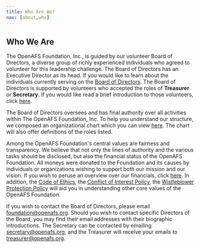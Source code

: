 ```yaml
---
title: Who Are We?
nav: [about,who]
---
```


## Who We Are ##

The OpenAFS Foundation, Inc., is guided by our volunteer Board of Directors, a diverse
group of richly experienced individuals who agreed to volunteer for this
leadership challenge.  The Board of Directors has an Executive Director as its
head.  If you would like to learn about the individuals currently serving on
the [Board of Directors](/openafsfoundation.org/about/board/).  The Board of
Directors is supported by volunteers who accepted the roles of **Treasurer** or
**Secretary**.  If you would like read a brief introduction to those volunteers,
click [here](/openafsfoundation.org/help/volunteer/).

The Board of Directors oversees and has final authority over all activities
within The OpenAFS Foundation, Inc.  To help you understand our structure, we
composed an organizational chart which you can view [here](/openafsfoundation.org/about/org-chart/). The
chart will also offer definitions of the roles listed.

Among the OpenAFS Foundation's central values are fairness and transparency.
We believe that not only the lines of authority and the various tasks should be
disclosed, but also the financial status of the OpenAFS Foundation.  All moneys
were donated to the Foundation and its causes by individuals or organizations
wishing to support both our mission and our vision.  If you wish to peruse an
overview over our financials, click [here](/openafsfoundation.org/about/finance/).  In addition, the
[Code of Ethics](/openafsfoundation.org/docs/openafs-foundation-coi-policy.pdf), the [Conflict of Interest
Policy](/openafsfoundation.org/docs/openafs-foundation-coe.pdf), the [Wistleblower Protection Policy](/openafsfoundation.org/docs/openafs-foundation-whistleblower-policy.pdf)
will aid you in understanding other core values of the OpenAFS Foundation. 

If you wish to contact the Board of Directors, please email
[foundation@openafs.org](mailto:foundation@openafs.org).  Should you wish to
contact specific Directors of the Board, you may find their email addresses
with their biographic introductions.  The Secretary can be contacted by
emailing [secretary@openafs.org](mailto:secretary@openafs.org), and the
Treasurer will receive your emails to
[treasurer@openafs.org](mailto:treasurer@openafs.org).
